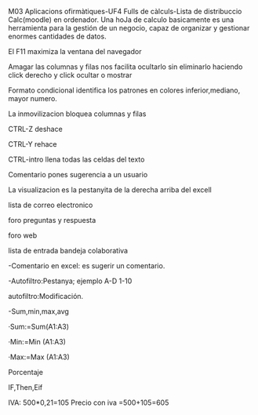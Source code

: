 
M03 Aplicacions ofirmàtiques-UF4 Fulls de càlculs-Lista de distribuccio Calc(moodle) en ordenador. 
Una hoJa de calculo basicamente es una herramienta para la gestión de un negocio, capaz de organizar y gestionar enormes cantidades de datos.

El F11 maximiza la ventana del navegador 

Amagar las columnas y filas nos facilita ocultarlo sin eliminarlo haciendo click derecho y click ocultar o mostrar

Formato condicional identifica los patrones en colores inferior,mediano, mayor numero.

La inmovilizacion bloquea columnas y filas

CTRL-Z deshace

CTRL-Y rehace

CTRL-intro llena todas las celdas del texto

Comentario pones sugerencia a un usuario

La visualizacion es la pestanyita de la derecha arriba del excell

lista de correo electronico

foro preguntas y respuesta

foro web

lista de entrada bandeja colaborativa

-Comentario en excel: es sugerir un comentario.

-Autofiltro:Pestanya; ejemplo A-D 1-10

autofiltro:Modificación.

-Sum,min,max,avg

·Sum:=Sum(A1:A3)

·Min:=Min (A1:A3)

·Max:=Max (A1:A3)

Porcentaje

IF,Then,Eif

IVA: 500*0,21=105 Precio con iva =500+105=605



